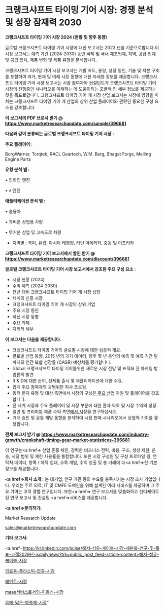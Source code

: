 # 크랭크샤프트 타이밍 기어 시장: 경쟁 분석 및 성장 잠재력 2030

<strong>크랭크샤프트 타이밍 기어 시장 2024 (현황 및 향후 동향)</strong>

글로벌 크랭크샤프트 타이밍 기어 시장에 대한 보고서는 2023 년을 기준으로합니다.이 시장 보고서는 예측 기간 (2024-2030) 동안 국제 및 국내 제조업체, 지역, 공급 업체 및 공급 업체, 제품 변형 및 제품 유형을 분석합니다.

크랭크샤프트 타이밍 기어 시장 보고서는 개발 속도, 용량, 성장 동인, 기술 및 자본 구조를 포함하여 과거, 현재 및 미래 시장 동향에 대한 자세한 정보를 제공합니다. 크랭크샤프트 타이밍 기어 시장 보고서는 시장 참여자와 컨설턴트가 크랭크샤프트 타이밍 기어 시장의 진행중인 시나리오를 이해하는 데 도움이되는 포괄적 인 세부 정보를 제공하는 것을 목표로합니다. 크랭크샤프트 타이밍 기어 개 시장 산업 보고서는 시장에 영향을 미치는 크랭크샤프트 타이밍 기어 개 산업의 상위 산업 플레이어와 관련된 중요한 구성 요소를 강조합니다.



<strong>이 보고서의 PDF 브로셔 받기 @ <a href=https://www.marketresearchupdate.com/sample/396681>https://www.marketresearchupdate.com/sample/396681</a></strong>



<strong>다음과 같이 분류되는 글로벌 크랭크샤프트 타이밍 기어 시장 :</strong>



<strong>주요 플레이어 :</strong>

BorgWarner, Torqtek, RACL Geartech, W.M. Berg, Bhagat Forge, Melling Engine Parts



<strong>유형 분석 별 :</strong>

• 인라인 엔진

• v 엔진



<strong>애플리케이션 분석 별 :</strong>

• 승용차

• 가벼운 상업용 차량

• 무거운 상업 및 고속도로 차량

<ul>
  <li>지역별 : 북미, 유럽, 아시아 태평양, 라틴 아메리카, 중동 및 아프리카</li>
</ul>


<strong>크랭크샤프트 타이밍 기어 보고서에서 할인 받기 @ <a href=https://www.marketresearchupdate.com/discount/396681>https://www.marketresearchupdate.com/discount/396681</a></strong>



<strong>글로벌 크랭크샤프트 타이밍 기어 시장 보고서에서 강조된 주요 구성 요소 :</strong>
<ul>
  <li>시장 현황 (2024)</li>
  <li>수익 예측 (2024-2030)</li>
  <li>전년 대비 크랭크샤프트 타이밍 기어 개 시장 성장</li>
  <li>세계의 신흥 시장</li>
  <li>크랭크샤프트 타이밍 기어 개 시장의 상위 기업</li>
  <li>주요 시장 동인</li>
  <li>최신 시장 동향</li>
  <li>주요 과제</li>
  <li>지리적 해부</li>
</ul>


<strong>이 보고서는 다음을 제공합니다.</strong>
<ul>
  <li>크랭크샤프트 타이밍 기어의 글로벌 시장에 대한 심층적 개요.</li>
  <li>글로벌 산업 동향, 2015 년의 과거 데이터, 향후 몇 년 동안의 예측 및 예측 기간 말까지의 연간 복합 성장률 (CAGR) 예상치를 평가합니다.</li>
  <li>Global 크랭크샤프트 타이밍 기어를위한 새로운 시장 전망 및 표적화 된 마케팅 방법론의 발견</li>
  <li>R &amp; D에 대한 논의, 신제품 출시 및 애플리케이션에 대한 수요.</li>
  <li>업계 주요 참여자의 광범위한 회사 프로필.</li>
  <li>동적 분자 유형 및 대상 측면에서 시장의 구성은<a href=> 주요 산</a>업 자원 및 플레이어를 강조합니다.</li>
  <li>전 세계 시장과 주요 플레이어 및 시장 부문에 대한 환자 역학 및 시장 수익의 성장.</li>
  <li>일반 및 프리미엄 제품 수익 측면<a href=>에서 시</a>장을 연구하십시오.</li>
  <li>거래 승인 및 공동 개발 동향을 분석하여 시장 판매 시나리오에서 상업적 기회를 결정합니다.</li>
</ul>



<strong>전체 보고서 받기 @ <a href=https://www.marketresearchupdate.com/industry-growth/crankshaft-timing-gear-market-statistices-396681>https://www.marketresearchupdate.com/industry-growth/crankshaft-timing-gear-market-statistices-396681</a></strong>

이 연구는<a href=> 산업 존중</a> 체인, 강력한 비즈니스 전략, 비용, 구조, 생성 제한, 운송, 시장 범위 및 제한 사용률을 통합합니다. 또한 시장 구성원 및 구성 프로파일 링, 연락처 데이터, 항목 / 혜택 침대, 소득 개발, 수익 창출 및 총 거래에 대<a href=>한 기본 </a>정보를 제공합니다.



<strong><a href=>회사 소</a>개 :</strong>
는 대기업, 연구 기관 등의 수요를 충족시키는 시장 조사 기업입니다. 우리는 주로 의료, IT 및 CMFE 도메인을 위해 설계된 여러 서비스를 제공하며 그 주요 기여는 고객 경험 연구입니다. 또한<a href=> 연구 보</a>고서를 맞춤화하고 신디케이트 된 연구 보고서 및 컨설팅 <a href=>서비스</a>를 제공합니다.



<strong><a href=>문의하기:</a></strong>

Market Research Update

sales@marketresearchupdate.com



<strong>기타 보고서:</strong>

<a href=https://kr.linkedin.com/pulse/해저-섬유-케이블-시장-세분화-연구-및-목표-고객2029년-isdailynews?trk=public_post_feed-article-content>해저-섬유-케이블-시장</a>

<a href=https://www.linkedin.com/pulse/의료용-플라스틱-압출-시장-세분화-연구-및-목표-고객2029년-trendsetters-talk-360-analysis/>의료용-플라스틱-압출-시장</a>

<a href=https://www.linkedin.com/pulse/페인트-시장-동향-및-성장-전망-consumer-connection-compendium-ana-odelf/>페인트-시장</a>

<a href=https://www.linkedin.com/pulse/maas서비스로서의-이동성-시장-경쟁-분석-및-성장-잠재력-2029-qe0bf/>maas서비스로서의-이동성-시장</a>

<a href=https://www.linkedin.com/pulse/몸에-닳은-방충제-시장-진입-전략-및-위험-평가2030년-market-matrix-musings-analysis-lm37c/>몸에-닳은-방충제-시장</a>"
